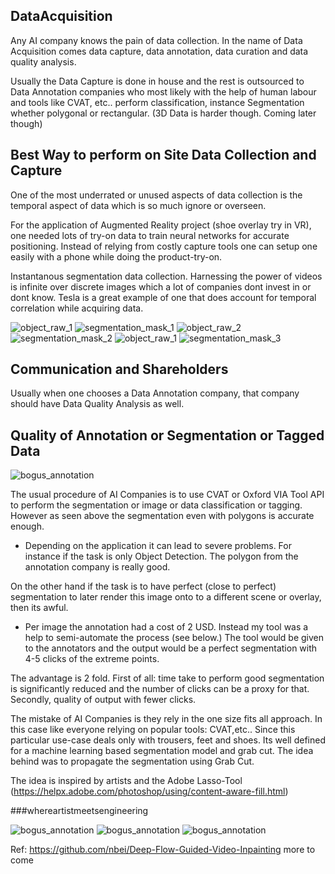 ## DataAcquisition
   Any AI company knows the pain of data collection.
   In the name of Data Acquisition comes data capture,
   data annotation, data curation and data quality analysis.

   Usually the Data Capture is done in house and the rest is outsourced
   to Data Annotation companies who most likely with the help of human labour
   and tools like CVAT, etc.. perform classification, instance Segmentation
   whether polygonal or rectangular. (3D Data is harder though. Coming later though)

## Best Way to perform on Site Data Collection and Capture
   One of the most underrated or unused aspects of data collection is the temporal aspect of data
   which is so much ignore or overseen.

   For the application of Augmented Reality project (shoe overlay try in VR), one needed lots of
   try-on data to train neural networks for accurate positioning. Instead of relying
   from costly capture tools one can setup one easily with a phone while doing the product-try-on.

   Instantanous segmentation data collection. Harnessing the power of videos is infinite over
   discrete images which a lot of companies dont invest in or dont know. Tesla is a great example of one that does account for temporal correlation while acquiring data.

   ![object_raw_1](object_raw_capture_001.png)
   ![segmentation_mask_1](segmentation_mask_001.png)
   ![object_raw_2](object_raw_capture_002.png)
   ![segmentation_mask_2](segmentation_mask_002.png)
   ![object_raw_1](object_raw_capture_003.png)
   ![segmentation_mask_3](segmentation_mask_003.png)


## Communication and Shareholders
   Usually when one chooses a Data Annotation company, that company should have Data Quality Analysis as well.

## Quality of Annotation or Segmentation or Tagged Data
   ![bogus_annotation](trivial_annotation.png)

   The usual procedure of AI Companies is to use CVAT or Oxford
   VIA Tool API to perform the segmentation or image or data classification
   or tagging. However as seen above the segmentation even with polygons is accurate enough.

   *  Depending on the application it can lead to severe problems. For instance if the
   task is only Object Detection. The polygon from the annotation company is really good.

   On the other hand if the task is to have perfect (close to perfect) segmentation to later
   render this image onto to a different scene or overlay, then its awful.

   * Per image the annotation had a cost of 2 USD. Instead my tool was a help to semi-automate the
   process (see below.) The tool would be given to the annotators and the output would be a perfect
   segmentation with 4-5 clicks of the extreme points.

   The advantage is 2 fold. First of all: time take to perform good segmentation is significantly
   reduced and the number of clicks can be a proxy for that.
   Secondly, quality of output with fewer clicks.


   The mistake of AI Companies is they rely in the one size fits all approach. In this case
   like everyone relying on popular tools: CVAT,etc.. Since this particular use-case deals
   only with trousers, feet and shoes. Its well defined for a machine learning based segmentation model and grab cut. The idea behind was to propagate the segmentation using Grab Cut.

   The idea is inspired by artists and the Adobe Lasso-Tool (https://helpx.adobe.com/photoshop/using/content-aware-fill.html)

   ###whereartistmeetsengineering


  ![bogus_annotation](DeepExTr_Annotation_001.png)
  ![bogus_annotation](DeepExTr_Annotation_002.png)
  ![bogus_annotation](DeepExTr_Annotation_003.png)



Ref: https://github.com/nbei/Deep-Flow-Guided-Video-Inpainting more to come
